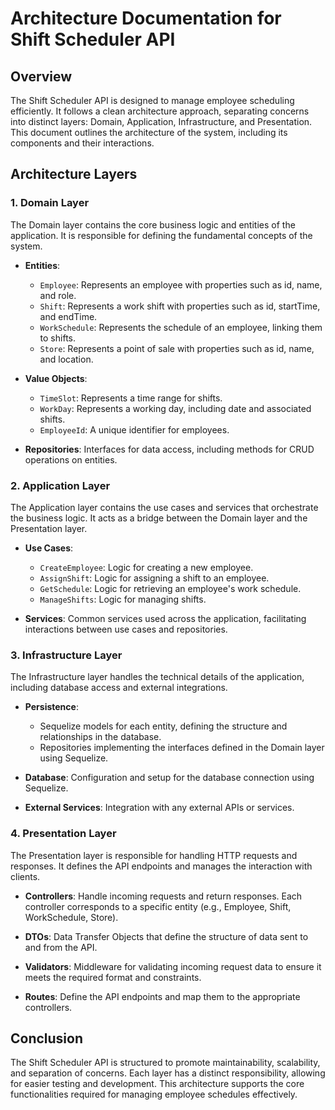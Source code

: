 # Architecture Documentation for Shift Scheduler API

## Overview

The Shift Scheduler API is designed to manage employee scheduling efficiently. It follows a clean architecture approach, separating concerns into distinct layers: Domain, Application, Infrastructure, and Presentation. This document outlines the architecture of the system, including its components and their interactions.

## Architecture Layers

### 1. Domain Layer

The Domain layer contains the core business logic and entities of the application. It is responsible for defining the fundamental concepts of the system.

- **Entities**: 
  - `Employee`: Represents an employee with properties such as id, name, and role.
  - `Shift`: Represents a work shift with properties such as id, startTime, and endTime.
  - `WorkSchedule`: Represents the schedule of an employee, linking them to shifts.
  - `Store`: Represents a point of sale with properties such as id, name, and location.

- **Value Objects**:
  - `TimeSlot`: Represents a time range for shifts.
  - `WorkDay`: Represents a working day, including date and associated shifts.
  - `EmployeeId`: A unique identifier for employees.

- **Repositories**: Interfaces for data access, including methods for CRUD operations on entities.

### 2. Application Layer

The Application layer contains the use cases and services that orchestrate the business logic. It acts as a bridge between the Domain layer and the Presentation layer.

- **Use Cases**:
  - `CreateEmployee`: Logic for creating a new employee.
  - `AssignShift`: Logic for assigning a shift to an employee.
  - `GetSchedule`: Logic for retrieving an employee's work schedule.
  - `ManageShifts`: Logic for managing shifts.

- **Services**: Common services used across the application, facilitating interactions between use cases and repositories.

### 3. Infrastructure Layer

The Infrastructure layer handles the technical details of the application, including database access and external integrations.

- **Persistence**: 
  - Sequelize models for each entity, defining the structure and relationships in the database.
  - Repositories implementing the interfaces defined in the Domain layer using Sequelize.

- **Database**: Configuration and setup for the database connection using Sequelize.

- **External Services**: Integration with any external APIs or services.

### 4. Presentation Layer

The Presentation layer is responsible for handling HTTP requests and responses. It defines the API endpoints and manages the interaction with clients.

- **Controllers**: Handle incoming requests and return responses. Each controller corresponds to a specific entity (e.g., Employee, Shift, WorkSchedule, Store).

- **DTOs**: Data Transfer Objects that define the structure of data sent to and from the API.

- **Validators**: Middleware for validating incoming request data to ensure it meets the required format and constraints.

- **Routes**: Define the API endpoints and map them to the appropriate controllers.

## Conclusion

The Shift Scheduler API is structured to promote maintainability, scalability, and separation of concerns. Each layer has a distinct responsibility, allowing for easier testing and development. This architecture supports the core functionalities required for managing employee schedules effectively.